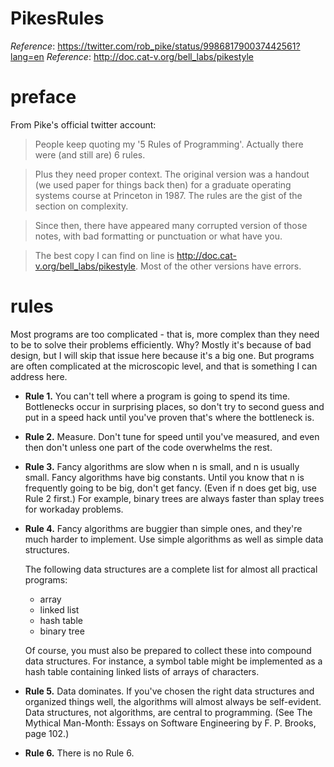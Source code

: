 # PikesRules

_Reference_: https://twitter.com/rob_pike/status/998681790037442561?lang=en
_Reference_: http://doc.cat-v.org/bell_labs/pikestyle

# preface
From Pike's official twitter account:
> People keep quoting my '5 Rules of Programming'. Actually there were 
(and still are) 6 rules.

> Plus they need proper context. The original version was a handout 
(we used paper for things back then) for a graduate operating systems 
course at Princeton in 1987. The rules are the gist of the section on 
complexity.

> Since then, there have appeared many corrupted version of those notes, 
with bad formatting or punctuation or what have you.

> The best copy I can find on line is 
http://doc.cat-v.org/bell_labs/pikestyle. 
Most of the other versions have errors.

# rules
Most programs are too complicated - that is, more complex than they need 
to be to solve their problems efficiently. Why? Mostly it's because of 
bad design, but I will skip that issue here because it's a big one. 
But programs are often complicated at the microscopic level, and that 
is something I can address here.

* **Rule 1.** You can't tell where a program is going to spend its time. 
Bottlenecks occur in surprising places, so don't try to second guess 
and put in a speed hack until you've proven that's where the bottleneck is.

* **Rule 2.** Measure.  Don't tune for speed until you've measured, and even 
then don't unless one part of the code overwhelms the rest.

* **Rule 3.** Fancy algorithms are slow when n is small, and n is usually small. 
Fancy algorithms have big constants. Until you know that n is frequently 
going to be big, don't get fancy. (Even if n does get big, use Rule 2 first.)   For example, binary trees are always faster than splay trees for workaday problems.

* **Rule 4.** Fancy algorithms are buggier than simple ones, and they're much 
harder to implement. Use simple algorithms as well as simple data 
structures.

    The following data structures are a complete list for almost all practical 
    programs:
    
    * array 
    * linked list 
    * hash table 
    * binary tree
    
    Of course, you must also be prepared to collect these into compound data 
    structures. For instance, a symbol table might be implemented as a 
    hash table containing linked lists of arrays of characters.

* **Rule 5.**  Data dominates.  If you've chosen the right data structures and 
organized things well, the algorithms will almost always be self-evident.
Data structures, not algorithms, are central to programming. 
(See The Mythical Man-Month: Essays on Software Engineering by 
F. P. Brooks, page 102.)

* **Rule 6.** There is no Rule 6.
